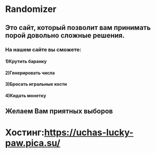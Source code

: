 # Randomizer
## Это сайт, который позволит вам принимать порой довольно сложные решения.
### На нашем сайте вы сможете:
#### 1)Крутить баранку
#### 2)Генерировать числа
#### 3)Бросать игральные кости
#### 4)Кидать монетку
## Желаем Вам приятных выборов
# Хостинг:https://uchas-lucky-paw.pica.su/
